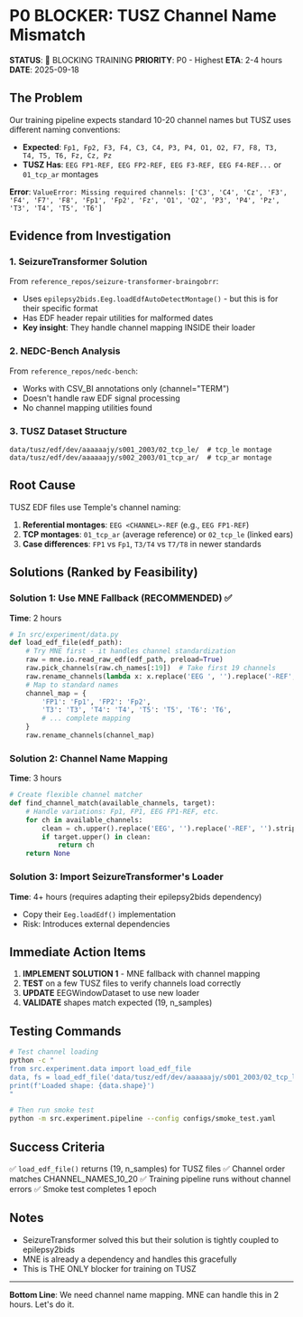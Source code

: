 # P0 BLOCKER: TUSZ Channel Name Mismatch

**STATUS**: 🔴 BLOCKING TRAINING
**PRIORITY**: P0 - Highest
**ETA**: 2-4 hours
**DATE**: 2025-09-18

## The Problem

Our training pipeline expects standard 10-20 channel names but TUSZ uses different naming conventions:
- **Expected**: `Fp1, Fp2, F3, F4, C3, C4, P3, P4, O1, O2, F7, F8, T3, T4, T5, T6, Fz, Cz, Pz`
- **TUSZ Has**: `EEG FP1-REF, EEG FP2-REF, EEG F3-REF, EEG F4-REF...` or `01_tcp_ar` montages

**Error**: `ValueError: Missing required channels: ['C3', 'C4', 'Cz', 'F3', 'F4', 'F7', 'F8', 'Fp1', 'Fp2', 'Fz', 'O1', 'O2', 'P3', 'P4', 'Pz', 'T3', 'T4', 'T5', 'T6']`

## Evidence from Investigation

### 1. SeizureTransformer Solution
From `reference_repos/seizure-transformer-braingobrr`:
- Uses `epilepsy2bids.Eeg.loadEdfAutoDetectMontage()` - but this is for their specific format
- Has EDF header repair utilities for malformed dates
- **Key insight**: They handle channel mapping INSIDE their loader

### 2. NEDC-Bench Analysis
From `reference_repos/nedc-bench`:
- Works with CSV_BI annotations only (channel="TERM")
- Doesn't handle raw EDF signal processing
- No channel mapping utilities found

### 3. TUSZ Dataset Structure
```
data/tusz/edf/dev/aaaaaajy/s001_2003/02_tcp_le/  # tcp_le montage
data/tusz/edf/dev/aaaaaajy/s002_2003/01_tcp_ar/  # tcp_ar montage
```

## Root Cause

TUSZ EDF files use Temple's channel naming:
1. **Referential montages**: `EEG <CHANNEL>-REF` (e.g., `EEG FP1-REF`)
2. **TCP montages**: `01_tcp_ar` (average reference) or `02_tcp_le` (linked ears)
3. **Case differences**: `FP1` vs `Fp1`, `T3/T4` vs `T7/T8` in newer standards

## Solutions (Ranked by Feasibility)

### Solution 1: Use MNE Fallback (RECOMMENDED) ✅
**Time**: 2 hours
```python
# In src/experiment/data.py
def load_edf_file(edf_path):
    # Try MNE first - it handles channel standardization
    raw = mne.io.read_raw_edf(edf_path, preload=True)
    raw.pick_channels(raw.ch_names[:19])  # Take first 19 channels
    raw.rename_channels(lambda x: x.replace('EEG ', '').replace('-REF', '').upper())
    # Map to standard names
    channel_map = {
        'FP1': 'Fp1', 'FP2': 'Fp2',
        'T3': 'T3', 'T4': 'T4', 'T5': 'T5', 'T6': 'T6',
        # ... complete mapping
    }
    raw.rename_channels(channel_map)
```

### Solution 2: Channel Name Mapping
**Time**: 3 hours
```python
# Create flexible channel matcher
def find_channel_match(available_channels, target):
    # Handle variations: Fp1, FP1, EEG FP1-REF, etc.
    for ch in available_channels:
        clean = ch.upper().replace('EEG', '').replace('-REF', '').strip()
        if target.upper() in clean:
            return ch
    return None
```

### Solution 3: Import SeizureTransformer's Loader
**Time**: 4+ hours (requires adapting their epilepsy2bids dependency)
- Copy their `Eeg.loadEdf()` implementation
- Risk: Introduces external dependencies

## Immediate Action Items

1. **IMPLEMENT SOLUTION 1** - MNE fallback with channel mapping
2. **TEST** on a few TUSZ files to verify channels load correctly
3. **UPDATE** EEGWindowDataset to use new loader
4. **VALIDATE** shapes match expected (19, n_samples)

## Testing Commands

```bash
# Test channel loading
python -c "
from src.experiment.data import load_edf_file
data, fs = load_edf_file('data/tusz/edf/dev/aaaaaajy/s001_2003/02_tcp_le/aaaaaajy_s001_t000.edf')
print(f'Loaded shape: {data.shape}')
"

# Then run smoke test
python -m src.experiment.pipeline --config configs/smoke_test.yaml
```

## Success Criteria

✅ `load_edf_file()` returns (19, n_samples) for TUSZ files
✅ Channel order matches CHANNEL_NAMES_10_20
✅ Training pipeline runs without channel errors
✅ Smoke test completes 1 epoch

## Notes

- SeizureTransformer solved this but their solution is tightly coupled to epilepsy2bids
- MNE is already a dependency and handles this gracefully
- This is THE ONLY blocker for training on TUSZ

---

**Bottom Line**: We need channel name mapping. MNE can handle this in 2 hours. Let's do it.